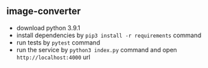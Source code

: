 ## image-converter
- download python 3.9.1
- install dependencies by `pip3 install -r requirements` command
- run tests by `pytest` command
- run the service by `python3 index.py` command and open `http://localhost:4000` url
